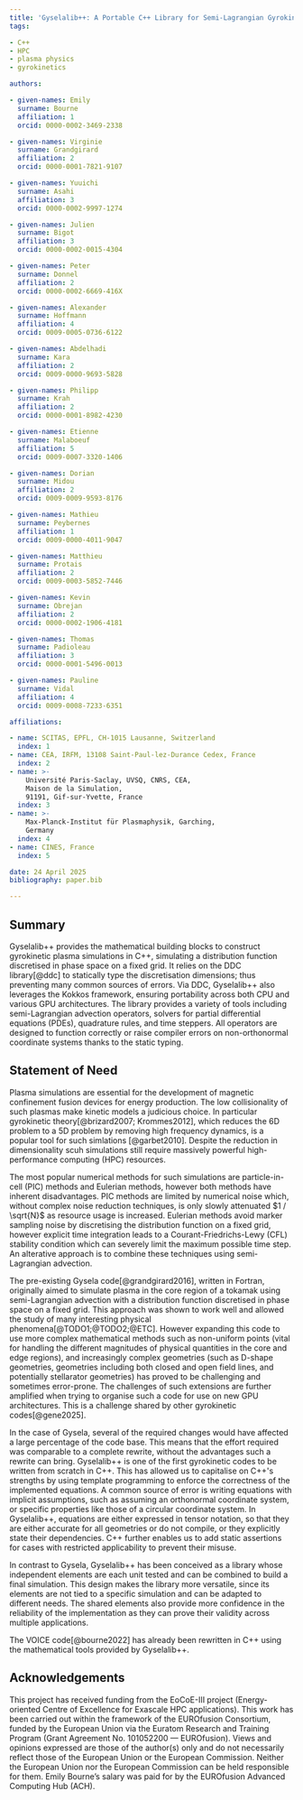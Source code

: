 ```yaml
---
title: 'Gyselalib++: A Portable C++ Library for Semi-Lagrangian Gyrokinetic Simulations'
tags:

- C++
- HPC
- plasma physics
- gyrokinetics

authors:

- given-names: Emily
  surname: Bourne
  affiliation: 1
  orcid: 0000-0002-3469-2338

- given-names: Virginie
  surname: Grandgirard
  affiliation: 2
  orcid: 0000-0001-7821-9107

- given-names: Yuuichi
  surname: Asahi
  affiliation: 3
  orcid: 0000-0002-9997-1274

- given-names: Julien
  surname: Bigot
  affiliation: 3
  orcid: 0000-0002-0015-4304

- given-names: Peter
  surname: Donnel
  affiliation: 2
  orcid: 0000-0002-6669-416X

- given-names: Alexander
  surname: Hoffmann
  affiliation: 4
  orcid: 0009-0005-0736-6122

- given-names: Abdelhadi
  surname: Kara
  affiliation: 2
  orcid: 0009-0000-9693-5828

- given-names: Philipp
  surname: Krah
  affiliation: 2
  orcid: 0000-0001-8982-4230

- given-names: Etienne
  surname: Malaboeuf
  affiliation: 5
  orcid: 0009-0007-3320-1406

- given-names: Dorian
  surname: Midou
  affiliation: 2
  orcid: 0009-0009-9593-8176

- given-names: Mathieu
  surname: Peybernes
  affiliation: 1
  orcid: 0009-0000-4011-9047

- given-names: Matthieu
  surname: Protais
  affiliation: 2
  orcid: 0009-0003-5852-7446

- given-names: Kevin
  surname: Obrejan
  affiliation: 2
  orcid: 0000-0002-1906-4181

- given-names: Thomas
  surname: Padioleau
  affiliation: 3
  orcid: 0000-0001-5496-0013

- given-names: Pauline
  surname: Vidal
  affiliation: 4
  orcid: 0009-0008-7233-6351

affiliations:

- name: SCITAS, EPFL, CH-1015 Lausanne, Switzerland
  index: 1
- name: CEA, IRFM, 13108 Saint-Paul-lez-Durance Cedex, France
  index: 2
- name: >-
    Université Paris-Saclay, UVSQ, CNRS, CEA,
    Maison de la Simulation,
    91191, Gif-sur-Yvette, France
  index: 3
- name: >-
    Max-Planck-Institut für Plasmaphysik, Garching,
    Germany
  index: 4
- name: CINES, France
  index: 5

date: 24 April 2025
bibliography: paper.bib

---
```


## Summary

Gyselalib++ provides the mathematical building blocks to construct gyrokinetic plasma simulations in C++, simulating a distribution function discretised in phase space on a fixed grid.
It relies on the DDC library[@ddc] to statically type the discretisation dimensions; thus preventing many common sources of errors.
Via DDC, Gyselalib++ also leverages the Kokkos framework, ensuring portability across both CPU and various GPU architectures.
The library provides a variety of tools including semi-Lagrangian advection operators, solvers for partial differential equations (PDEs), quadrature rules, and time steppers.
All operators are designed to function correctly or raise compiler errors on non-orthonormal coordinate systems thanks to the static typing.

## Statement of Need

Plasma simulations are essential for the development of magnetic confinement fusion devices for energy production.
The low collisionality of such plasmas make kinetic models a judicious choice.
In particular gyrokinetic theory[@brizard2007; Krommes2012], which reduces the 6D problem to a 5D problem by removing high frequency dynamics, is a popular tool for such simlations [@garbet2010].
Despite the reduction in dimensionality scuh simulations still require massively powerful high-performance computing (HPC) resources.

The most popular numerical methods for such simulations are particle-in-cell (PIC) methods and Eulerian methods, however both methods have inherent disadvantages.
PIC methods are limited by numerical noise which, without complex noise reduction techniques, is only slowly attenuated $1 / \sqrt{N}$ as resource usage is increased.
Eulerian methods avoid marker sampling noise by discretising the distribution function on a fixed grid, however explicit time integration leads to a Courant-Friedrichs-Lewy (CFL) stability condition which can severely limit the maximum possible time step.
An alterative approach is to combine these techniques using semi-Lagrangian advection.

The pre-existing Gysela code[@grandgirard2016], written in Fortran, originally aimed to simulate plasma in the core region of a tokamak using semi-Lagrangian advection with a distribution function discretised in phase space on a fixed grid.
This approach was shown to work well and allowed the study of many interesting physical phenomena[@TODO1;@TODO2;@ETC].
However expanding this code to use more complex mathematical methods such as non-uniform points (vital for handling the different magnitudes of physical quantities in the core and edge regions), and increasingly complex geometries (such as D-shape geometries, geometries including both closed and open field lines, and potentially stellarator geometries) has proved to be challenging and sometimes error-prone.
The challenges of such extensions are further amplified when trying to organise such a code for use on new GPU architectures.
This is a challenge shared by other gyrokinetic codes[@gene2025].

In the case of Gysela, several of the required changes would have affected a large percentage of the code base.
This means that the effort required was comparable to a complete rewrite, without the advantages such a rewrite can bring.
Gyselalib++ is one of the first gyrokinetic codes to be written from scratch in C++.
This has allowed us to capitalise on C++'s strengths by using template programming to enforce the correctness of the implemented equations.
A common source of error is writing equations with implicit assumptions, such as assuming an orthonormal coordinate system, or specific properties like those of a circular coordinate system.
In Gyselalib++, equations are either expressed in tensor notation, so that they are either accurate for all geometries or do not compile, or they explicitly state their dependencies.
C++ further enables us to add static assertions for cases with restricted applicability to prevent their misuse.

In contrast to Gysela, Gyselalib++ has been conceived as a library whose independent elements are each unit tested and can be combined to build a final simulation.
This design makes the library more versatile, since its elements are not tied to a specific simulation and can be adapted to different needs.
The shared elements also provide more confidence in the reliability of the implementation as they can prove their validity across multiple applications.

The VOICE code[@bourne2022] has already been rewritten in C++ using the mathematical tools provided by Gyselalib++.

## Acknowledgements

This project has received funding from the EoCoE-III project (Energy-oriented Centre of Excellence for Exascale HPC applications).
This work has been carried out within the framework of the EUROfusion Consortium, funded by the European Union via the Euratom Research and Training Program (Grant Agreement No. 101052200 — EUROfusion).
Views and opinions expressed are those of the author(s) only and do not necessarily reflect those of the European Union or the European Commission.
Neither the European Union nor the European Commission can be held responsible for them.
Emily Bourne’s salary was paid for by the EUROfusion Advanced Computing Hub (ACH).
